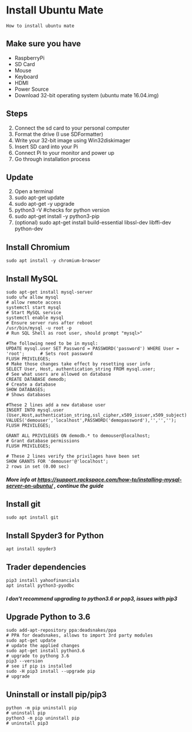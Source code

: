 # Install Ubuntu Mate

    How to install ubuntu mate
    
## Make sure you have

  * RaspberryPi
  * SD Card
  * Mouse
  * Keyboard
  * HDMI
  * Power Source
  * Download 32-bit operating system (ubuntu mate 16.04.img)
    
## Steps

  2. Connect the sd card to your personal computer
  2. Format the drive (I use SDFormatter)
  2. Write your 32-bit image using Win32diskimager
  2. Insert SD card into your Pi
  2. Connect Pi to your monitor and power up
  2. Go through installation process
  
## Update

  2. Open a terminal
  2. sudo apt-get update
  2. sudo apt-get -y upgrade
  2. python3 -V                     #checks for python version
  2. sudo apt-get install -y python3-pip
  2. (optional) sudo apt-get install build-essential libssl-dev libffi-dev python-dev
  
## Install Chromium

    sudo apt install -y chromium-browser
    
## Install MySQL

    sudo apt-get install mysql-server
    sudo ufw allow mysql                                                            # allow remote access
    systemctl start mysql                                                           # Start MySQL service
    systemctl enable mysql                                                          # Ensure server runs after reboot
    /usr/bin/mysql -u root -p                                                       # Run SQL Shell as root user, should prompt "mysql>"
    
    #The following need to be in mysql:
    UPDATE mysql.user SET Password = PASSWORD('password') WHERE User = 'root';      # Sets root password
    FLUSH PRIVILEGES;                                                               # Make those changes take effect by resetting user info
    SELECT User, Host, authentication_string FROM mysql.user;                       # See what users are allowed on database
    CREATE DATABASE demodb;                                                         # Create a database
    SHOW DATABASES;                                                                 # Shows databases
    
    #These 2 lines add a new database user
    INSERT INTO mysql.user (User,Host,authentication_string,ssl_cipher,x509_issuer,x509_subject)
    VALUES('demouser','localhost',PASSWORD('demopassword'),'','','');
    FLUSH PRIVILEGES;
    
    GRANT ALL PRIVILEGES ON demodb.* to demouser@localhost;                         # Grant database permissions
    FLUSH PRIVILEGES;
    
    # These 2 lines verify the privilages have been set
    SHOW GRANTS FOR 'demouser'@'localhost';
    2 rows in set (0.00 sec)
    
##### More info at https://support.rackspace.com/how-to/installing-mysql-server-on-ubuntu/ , continue the guide



## Install git

    sudo apt install git


## Install Spyder3 for Python

    apt install spyder3

## Trader dependencies

    pip3 install yahoofinancials
    apt install python3-pyodbc


##### I don't recommend upgrading to python3.6 or pop3, issues with pip3

## Upgrade Python to 3.6

    sudo add-apt-repository ppa:deadsnakes/ppa                                      # PPA for deadsnakes, allows to import 3rd party modules
    sudo apt-get update                                                             # update the applied changes
    sudo apt-get install python3.6                                                  # upgrade to pythong 3.6
    pip3 --version                                                                  # see if pip is installed
    sudo -H pip3 install --upgrade pip                                              # upgrade 


	

## Uninstall or install pip/pip3

    python -m pip uninstall pip                                                     # uninstall pip 
    python3 -m pip uninstall pip                                                    # uninstall pip3


    
    
    
    
